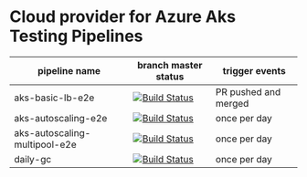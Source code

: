 # Cloud provider for Azure Aks Testing Pipelines

| pipeline name                  | branch master status                            | trigger events        |
|--------------------------------|-------------------------------------------------|-----------------------|
| aks-basic-lb-e2e               | [![Build Status](https://msazure.visualstudio.com/CloudNativeCompute/_apis/build/status/AKS/cloud-provider-azure/kubernetes-sigs.cloud-provider-azure.basic_lb?branchName=master)](https://msazure.visualstudio.com/CloudNativeCompute/_build?definitionId=282180&branchName=master)                   | PR pushed and merged  |
| aks-autoscaling-e2e            | [![Build Status](https://msazure.visualstudio.com/CloudNativeCompute/_apis/build/status/AKS/cloud-provider-azure/kubernetes-sigs.cloud-provider-azure.autoscaling?branchName=master)](https://msazure.visualstudio.com/CloudNativeCompute/_build?definitionId=282187&branchName=master)                   | once per day          |
| aks-autoscaling-multipool-e2e  |  [![Build Status](https://msazure.visualstudio.com/CloudNativeCompute/_apis/build/status/AKS/cloud-provider-azure/kubernetes-sigs.cloud-provider-azure.autoscaling-multipool?branchName=master)](https://msazure.visualstudio.com/CloudNativeCompute/_build?definitionId=282222&branchName=master)  | once per day          |
| daily-gc                       | [![Build Status](https://msazure.visualstudio.com/CloudNativeCompute/_apis/build/status/AKS/cloud-provider-azure/kubernetes-sigs.cloud-provider-azure.gc?branchName=master)](https://msazure.visualstudio.com/CloudNativeCompute/_build?definitionId=282223&branchName=master)                   | once per day          |